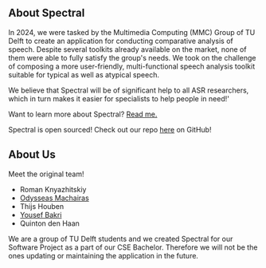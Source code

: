 ## About Spectral

In 2024, we were tasked by the Multimedia Computing (MMC) Group of TU Delft to create an application for conducting comparative analysis of speech. Despite several toolkits already available on the market, none of them were able to fully satisfy the group's needs. We took on the challenge of composing a more user-friendly, multi-functional speech analysis toolkit suitable for typical as well as atypical speech.

We believe that Spectral will be of significant help to all ASR researchers, which in turn makes it easier for specialists to help people in need!'

Want to learn more about Spectral? [Read me.](https://gitlab.ewi.tudelft.nl/cse2000-software-project/2023-2024/cluster-n/11c/atypical-speech-project/-/blob/main/README.md?ref_type=heads)

Spectral is open sourced! Check out our repo [here](https://gitlab.ewi.tudelft.nl/cse2000-software-project/2023-2024/cluster-n/11c/atypical-speech-project) on GitHub!

## About Us

Meet the original team!

- Roman Knyazhitskiy
- [Odysseas Machairas](https://github.com/Odilf)
- Thijs Houben
- [Yousef Bakri](https://github.com/dprin)
- Quinton den Haan

We are a group of TU Delft students and we created Spectral for our Software Project as a part of our CSE Bachelor. Therefore we will not be the ones updating or maintaining the application in the future.
